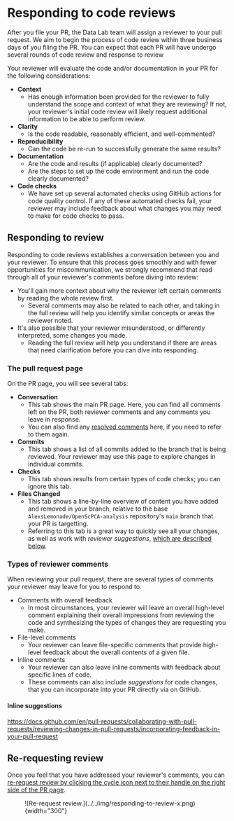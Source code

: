 # Responding to code reviews

After you file your PR, the Data Lab team will assign a reviewer to your pull request.
We aim to begin the process of code review within three business days of you filing the PR.
You can expect that each PR will have undergo several rounds of code review and response to review

Your reviewer will evaluate the code and/or documentation in your PR for the following considerations:

- **Context**
    - Has enough information been provided for the reviewer to fully understand the scope and context of what they are reviewing?
    If not, your reviewer's initial code review will likely request additional information to be able to perform review.
- **Clarity**
    - Is the code readable, reasonably efficient, and well-commented?
- **Reproducibility**
    - Can the code be re-run to successfully generate the same results?
- **Documentation**
    - Are the code and results (if applicable) clearly documented?
    - Are the steps to set up the code environment and run the code clearly documented?
- **Code checks**
    - We have set up several automated checks using GitHub actions for code quality control.
    If any of these automated checks fail, your reviewer may include feedback about what changes you may need to make for code checks to pass.


## Responding to review

Responding to code reviews establishes a conversation between you and your reviewer.
To ensure that this process goes smoothly and with fewer opportunities for miscommunication, we strongly recommend that read through all of your reviewer's comments before diving into review:

- You'll gain more context about why the reviewer left certain comments by reading the whole review first.
    - Several comments may also be related to each other, and taking in the full review will help you identify similar concepts or areas the reviewer noted.
- It's also possible that your reviewer misunderstood, or differently interpreted, some changes you made.
    - Reading the full review will help you understand if there are areas that need clarification before you can dive into responding.

### The pull request page

On the PR page, you will see several tabs:

- **Conversation**
    - This tab shows the main PR page.
    Here, you can find all comments left on the PR, both reviewer comments and any comments you leave in response.
    - You can also find any [resolved comments](https://docs.github.com/en/pull-requests/collaborating-with-pull-requests/reviewing-changes-in-pull-requests/commenting-on-a-pull-request#resolving-conversations) here, if you need to refer to them again.
- **Commits**
    - This tab shows a list of all commits added to the branch that is being reviewed.
    Your reviewer may use this page to explore changes in individual commits.
- **Checks**
    - This tab shows results from certain types of code checks; you can ignore this tab.
- **Files Changed**
    - This tab shows a line-by-line overview of content you have added and removed in your branch, relative to the base `AlexsLemonade/OpenScPCA-analysis` repository's `main` branch that your PR is targetting.
    - Referring to this tab is a great way to quickly see all your changes, as well as work with _reviewer suggestions_, [which are described below](#inline-suggestions).


### Types of reviewer comments

When reviewing your pull request, there are several types of comments your reviewer may leave for you to respond to.
<!-- Please refer to [our documentation on example reviews](STUB_LINK example reviews). -->

- Comments with overall feedback
    - In most circumstances, your reviewer will leave an overall high-level comment explaining their overall impressions from reviewing the code and synthesizing the types of changes they are requesting you make.
- File-level comments
    - Your reviewer can leave file-specific comments that provide high-level feedback about the overall contents of a given file.
- Inline comments
    - Your reviewer can also leave inline comments with feedback about specific lines of code.
    - These comments can also include _suggestions_ for code changes, that you can incorporate into your PR directly via on GitHub.

#### Inline suggestions



https://docs.github.com/en/pull-requests/collaborating-with-pull-requests/reviewing-changes-in-pull-requests/incorporating-feedback-in-your-pull-request


## Re-requesting review

Once you feel that you have addressed your reviewer's comments, you can [re-request review by clicking the cycle icon next to their handle on the right side of the PR page](https://docs.github.com/en/pull-requests/collaborating-with-pull-requests/reviewing-changes-in-pull-requests/incorporating-feedback-in-your-pull-request#re-requesting-a-review).

<figure markdown="span">
    ![Re-request review.](../../img/responding-to-review-x.png){width="300"}
</figure>

